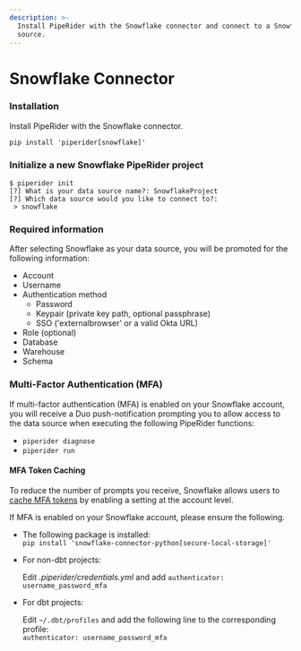```yaml
---
description: >-
  Install PipeRider with the Snowflake connector and connect to a Snowflake data
  source.
---
```


# Snowflake Connector

### Installation

Install PipeRider with the Snowflake connector.

```
pip install 'piperider[snowflake]'
```

### Initialize a new Snowflake PipeRider project

```shell-session
$ piperider init
[?] What is your data source name?: SnowflakeProject
[?] Which data source would you like to connect to?:
 > snowflake
```

### Required information

After selecting Snowflake as your data source, you will be promoted for the following information:

* Account
* Username
* Authentication method
  * Password
  * Keypair (private key path, optional passphrase)
  * SSO ('externalbrowser' or a valid Okta URL)
* Role (optional)
* Database
* Warehouse
* Schema

### Multi-Factor Authentication (MFA)

If multi-factor authentication (MFA) is enabled on your Snowflake account, you will receive a Duo push-notification prompting you to allow access to the data source when executing the following PipeRider functions:

* `piperider diagnose`
* `piperider run`

#### MFA Token Caching

To reduce the number of prompts you receive, Snowflake allows users to [cache MFA tokens](https://docs.snowflake.com/en/user-guide/security-mfa.html#using-mfa-token-caching-to-minimize-the-number-of-prompts-during-authentication-optional) by enabling a setting at the account level.&#x20;

If MFA is enabled on your Snowflake account, please ensure the following.

* The following package is installed:\
  &#x20;`pip install 'snowflake-connector-python[secure-local-storage]'`
*   For non-dbt projects:

    Edit _.piperider/credentials.yml_ and add `authenticator: username_password_mfa`
*   For dbt projects:

    Edit `~/.dbt/profiles` and add the following line to the corresponding profile:\
    `authenticator: username_password_mfa`&#x20;
